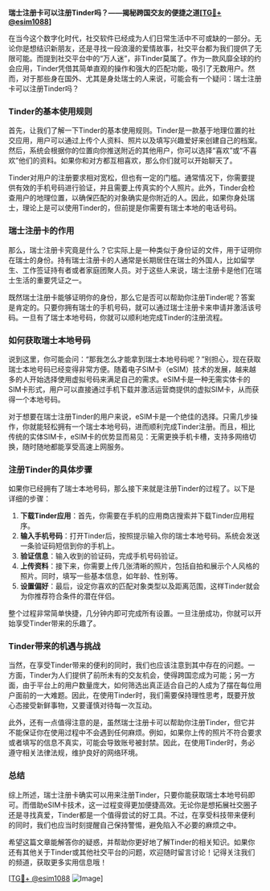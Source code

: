 **瑞士注册卡可以注册Tinder吗？——揭秘跨国交友的便捷之道[[TG💪+ @esim1088](https://t.me/s/esim1088)]**

在当今这个数字化时代，社交软件已经成为人们日常生活中不可或缺的一部分。无论你是想结识新朋友，还是寻找一段浪漫的爱情故事，社交平台都为我们提供了无限可能。而提到社交平台中的“万人迷”，非Tinder莫属了。作为一款风靡全球的约会应用，Tinder凭借其简单直观的操作和强大的匹配功能，吸引了无数用户。然而，对于那些身在国外、尤其是身处瑞士的人来说，可能会有一个疑问：瑞士注册卡可以注册Tinder吗？

### Tinder的基本使用规则

首先，让我们了解一下Tinder的基本使用规则。Tinder是一款基于地理位置的社交应用，用户可以通过上传个人资料、照片以及填写兴趣爱好来创建自己的档案。然后，系统会根据你的位置向你推送附近的其他用户，你可以选择“喜欢”或“不喜欢”他们的资料。如果你和对方都互相喜欢，那么你们就可以开始聊天了。

Tinder对用户的注册要求相对宽松，但也有一定的门槛。通常情况下，你需要提供有效的手机号码进行验证，并且需要上传真实的个人照片。此外，Tinder会检查用户的地理位置，以确保匹配的对象确实是你附近的人。因此，如果你身处瑞士，理论上是可以使用Tinder的，但前提是你需要有瑞士本地的电话号码。

### 瑞士注册卡的作用

那么，瑞士注册卡究竟是什么？它实际上是一种类似于身份证的文件，用于证明你在瑞士的身份。持有瑞士注册卡的人通常是长期居住在瑞士的外国人，比如留学生、工作签证持有者或者家庭团聚人员。对于这些人来说，瑞士注册卡是他们在瑞士生活的重要凭证之一。

既然瑞士注册卡能够证明你的身份，那么它是否可以帮助你注册Tinder呢？答案是肯定的。只要你拥有瑞士的手机号码，就可以通过瑞士注册卡来申请并激活该号码。一旦有了瑞士本地号码，你就可以顺利地完成Tinder的注册流程。

### 如何获取瑞士本地号码

说到这里，你可能会问：“那我怎么才能拿到瑞士本地号码呢？”别担心，现在获取瑞士本地号码已经变得非常方便。随着电子SIM卡（eSIM）技术的发展，越来越多的人开始选择使用虚拟号码来满足自己的需求。eSIM卡是一种无需实体卡的SIM卡形式，用户可以直接通过手机下载并激活运营商提供的虚拟SIM卡，从而获得一个本地号码。

对于想要在瑞士注册Tinder的用户来说，eSIM卡是一个绝佳的选择。只需几步操作，你就能轻松拥有一个瑞士本地号码，进而顺利完成Tinder注册。而且，相比传统的实体SIM卡，eSIM卡的优势显而易见：无需更换手机卡槽，支持多网络切换，随时随地都能享受高速上网服务。

### 注册Tinder的具体步骤

如果你已经拥有了瑞士本地号码，那么接下来就是注册Tinder的过程了。以下是详细的步骤：

1. **下载Tinder应用**：首先，你需要在手机的应用商店搜索并下载Tinder应用程序。
2. **输入手机号码**：打开Tinder后，按照提示输入你的瑞士本地号码。系统会发送一条验证码短信到你的手机上。
3. **验证信息**：输入收到的验证码，完成手机号码验证。
4. **上传资料**：接下来，你需要上传几张清晰的照片，包括自拍和展示个人风格的照片。同时，填写一些基本信息，如年龄、性别等。
5. **设置偏好**：最后，设定你喜欢的匹配对象类型以及距离范围，这样Tinder就会为你推荐符合条件的潜在伴侣。

整个过程非常简单快捷，几分钟内即可完成所有设置。一旦注册成功，你就可以开始享受Tinder带来的乐趣了。

### Tinder带来的机遇与挑战

当然，在享受Tinder带来的便利的同时，我们也应该注意到其中存在的问题。一方面，Tinder为人们提供了前所未有的交友机会，使得跨国恋成为可能；另一方面，由于平台上的用户数量庞大，如何筛选出真正适合自己的人成为了摆在每位用户面前的一大难题。因此，在使用Tinder时，我们需要保持理性思考，既要开放心态接受新鲜事物，又要谨慎对待每一次互动。

此外，还有一点值得注意的是，虽然瑞士注册卡可以帮助你注册Tinder，但它并不能保证你在使用过程中不会遇到任何麻烦。例如，如果你上传的照片不符合要求或者填写的信息不真实，可能会导致账号被封禁。因此，在使用Tinder时，务必遵守相关法律法规，维护良好的网络环境。

### 总结

综上所述，瑞士注册卡确实可以用来注册Tinder，只要你能获取瑞士本地号码即可。而借助eSIM卡技术，这一过程变得更加便捷高效。无论你是想拓展社交圈子还是寻找真爱，Tinder都是一个值得尝试的好工具。不过，在享受科技带来便利的同时，我们也应当时刻提醒自己保持警惕，避免陷入不必要的麻烦之中。

希望这篇文章能解答你的疑惑，并帮助你更好地了解Tinder的相关知识。如果你还有其他关于Tinder或其他社交平台的问题，欢迎随时留言讨论！记得关注我们的频道，获取更多实用信息哦！

[[TG💪+ @esim1088](https://t.me/s/esim1088) ![Image](https://i.postimg.cc/4NQfJmqS/Snipaste-2025-05-13-00-14-12.png)]